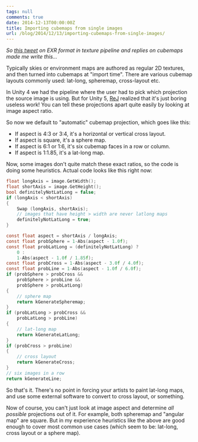 ```yaml
---
tags: null
comments: true
date: 2014-12-13T00:00:00Z
title: Importing cubemaps from single images
url: /blog/2014/12/13/importing-cubemaps-from-single-images/
---
```


*So [this tweet](https://twitter.com/bmcnett/status/543646517983080449) on EXR format in texture pipeline and replies on cubemaps made me write this...*

Typically skies or environment maps are authored as regular 2D textures, and then turned into cubemaps at "import time". There are various cubemap layouts commonly used: lat-long, spheremap, cross-layout etc.

In Unity 4 we had the pipeline where the user had to pick which projection the source image is using. But for Unity 5, [ReJ](https://twitter.com/__ReJ__) realized that it's just boring useless work! You can tell these projections apart quite easily by looking at image aspect ratio.

So now we default to "automatic" cubemap projection, which goes like this:

* If aspect is 4:3 or 3:4, it's a horizontal or vertical cross layout.
* If aspect is square, it's a sphere map.
* If aspect is 6:1 or 1:6, it's six cubemap faces in a row or column.
* If aspect is 1:1.85, it's a lat-long map.

Now, some images don't quite match these exact ratios, so the code is doing some heuristics. Actual code looks like this right now:

``` c
float longAxis = image.GetWidth();
float shortAxis = image.GetHeight();
bool definitelyNotLatLong = false;
if (longAxis < shortAxis)
{
    Swap (longAxis, shortAxis);
    // images that have height > width are never latlong maps
    definitelyNotLatLong = true;
}

const float aspect = shortAxis / longAxis;
const float probSphere = 1-Abs(aspect - 1.0f);
const float probLatLong = (definitelyNotLatLong) ?
    0 :
    1-Abs(aspect - 1.0f / 1.85f);
const float probCross = 1-Abs(aspect - 3.0f / 4.0f);
const float probLine = 1-Abs(aspect - 1.0f / 6.0f);
if (probSphere > probCross &&
    probSphere > probLine &&
    probSphere > probLatLong)
{
    // sphere map
    return kGenerateSpheremap;
}
if (probLatLong > probCross &&
    probLatLong > probLine)
{
    // lat-long map
    return kGenerateLatLong;
}
if (probCross > probLine)
{
    // cross layout
    return kGenerateCross;
}
// six images in a row
return kGenerateLine;
```

So that's it. There's no point in forcing your artists to paint lat-long maps, and use some external software to convert to cross layout, or something.

Now of course, you can't just look at image aspect and determine *all possible* projections out of it. For example, both spheremap and "angular map" are square. But in my experience heuristics like the above are good enough to cover most common use cases (which seem to be: lat-long, cross layout or a sphere map).
